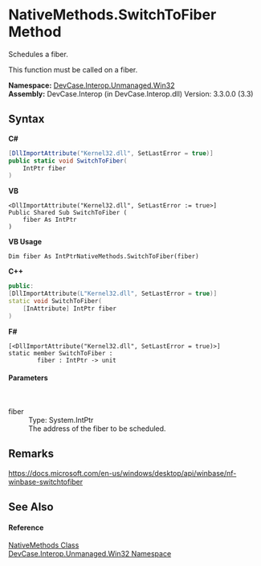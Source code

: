 # NativeMethods.SwitchToFiber Method 
 

Schedules a fiber. 

 This function must be called on a fiber.

**Namespace:**&nbsp;<a href="N_DevCase_Interop_Unmanaged_Win32">DevCase.Interop.Unmanaged.Win32</a><br />**Assembly:**&nbsp;DevCase.Interop (in DevCase.Interop.dll) Version: 3.3.0.0 (3.3)

## Syntax

**C#**<br />
``` C#
[DllImportAttribute("Kernel32.dll", SetLastError = true)]
public static void SwitchToFiber(
	IntPtr fiber
)
```

**VB**<br />
``` VB
<DllImportAttribute("Kernel32.dll", SetLastError := true>]
Public Shared Sub SwitchToFiber ( 
	fiber As IntPtr
)
```

**VB Usage**<br />
``` VB Usage
Dim fiber As IntPtrNativeMethods.SwitchToFiber(fiber)
```

**C++**<br />
``` C++
public:
[DllImportAttribute(L"Kernel32.dll", SetLastError = true)]
static void SwitchToFiber(
	[InAttribute] IntPtr fiber
)
```

**F#**<br />
``` F#
[<DllImportAttribute("Kernel32.dll", SetLastError = true)>]
static member SwitchToFiber : 
        fiber : IntPtr -> unit 

```


#### Parameters
&nbsp;<dl><dt>fiber</dt><dd>Type: System.IntPtr<br />The address of the fiber to be scheduled.</dd></dl>

## Remarks
<a href="https://docs.microsoft.com/en-us/windows/desktop/api/winbase/nf-winbase-switchtofiber" target="_blank">https://docs.microsoft.com/en-us/windows/desktop/api/winbase/nf-winbase-switchtofiber</a>

## See Also


#### Reference
<a href="T_DevCase_Interop_Unmanaged_Win32_NativeMethods">NativeMethods Class</a><br /><a href="N_DevCase_Interop_Unmanaged_Win32">DevCase.Interop.Unmanaged.Win32 Namespace</a><br />